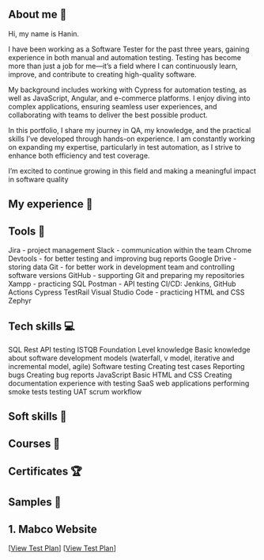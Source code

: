 ## About me 👋
Hi, my name is Hanin.

I have been working as a Software Tester for the past three years, gaining experience in both manual and automation testing. Testing has become more than just a job for me—it’s a field where I can continuously learn, improve, and contribute to creating high-quality software.

My background includes working with Cypress for automation testing, as well as JavaScript, Angular, and e-commerce platforms. I enjoy diving into complex applications, ensuring seamless user experiences, and collaborating with teams to deliver the best possible product.

In this portfolio, I share my journey in QA, my knowledge, and the practical skills I’ve developed through hands-on experience. I am constantly working on expanding my expertise, particularly in test automation, as I strive to enhance both efficiency and test coverage.

I’m excited to continue growing in this field and making a meaningful impact in software quality
## My experience 🏢
## Tools 🔧
Jira - project management
Slack - communication within the team
Chrome Devtools - for better testing and improving bug reports
Google Drive - storing data
Git - for better work in development team and controlling software versions
GitHub - supporting Git and preparing my repositories
Xampp - practicing SQL
Postman - API testing
CI/CD: Jenkins, GitHub Actions
Cypress
TestRail
Visual Studio Code - practicing HTML and CSS
Zephyr
## Tech skills 💻
SQL
Rest API testing
ISTQB Foundation Level knowledge
Basic knowledge about software development models (waterfall, v model, iterative and incremental model, agile)
Software testing
Creating test cases
Reporting bugs
Creating bug reports
JavaScript
Basic HTML and CSS
Creating documentation
experience with testing SaaS web applications
performing smoke tests
testing UAT
scrum workflow
## Soft skills 📁
## Courses 📓
## Certificates 🏆
## Samples 🔬
## 1. Mabco Website
[[View Test Plan](./test-report.pdf)]
[[View Test Plan]([./test-report.pdf](https://docs.google.com/spreadsheets/d/1jj30ZTW-j7f1KrTfpP7ZE6fMzJvSlPAu/edit?usp=sharing&ouid=110810226097015095019&rtpof=true&sd=true))]


## 

